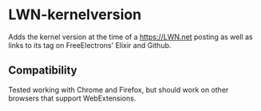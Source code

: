 # LWN-kernelversion

Adds the kernel version at the time of a https://LWN.net posting as well as links to its tag on FreeElectrons' Elixir and Github.

## Compatibility

Tested working with Chrome and Firefox, but should work on other browsers that support WebExtensions.
